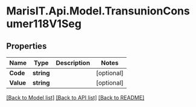 
# MarisIT.Api.Model.TransunionConsumer118V1Seg

## Properties

Name | Type | Description | Notes
------------ | ------------- | ------------- | -------------
**Code** | **string** |  | [optional] 
**Value** | **string** |  | [optional] 

[[Back to Model list]](../README.md#documentation-for-models)
[[Back to API list]](../README.md#documentation-for-api-endpoints)
[[Back to README]](../README.md)

